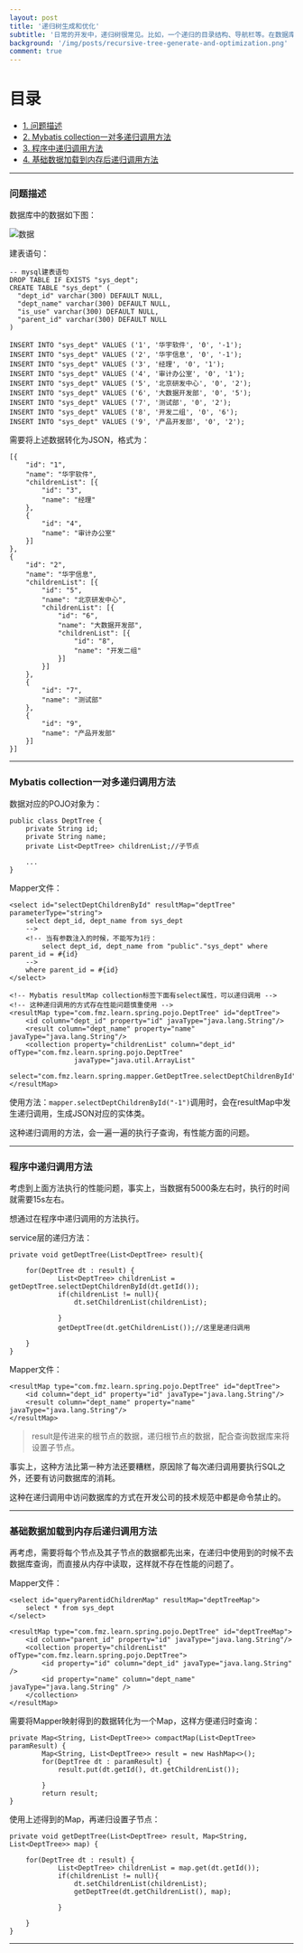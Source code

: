 ```yaml
---
layout: post
title: '递归树生成和优化'
subtitle: '日常的开发中，递归树很常见。比如，一个递归的目录结构、导航栏等。在数据库中存储也通常是PID的方式呈现。如何将数据库中的数据通过JSON的方式表示出来，本文提供三种方法，其本质都是递归。递归时访问数据库是大忌，需要将基础数据一次性查到内存中，再递归处理。'
background: '/img/posts/recursive-tree-generate-and-optimization.png'
comment: true
---
```


# 目录

- [1. 问题描述](#1)
- [2. Mybatis collection一对多递归调用方法](#2)
- [3. 程序中递归调用方法](#3)
- [4. 基础数据加载到内存后递归调用方法](#4)

---

<h3 id="1">问题描述</h3>

数据库中的数据如下图：

![数据](/img/posts/recursive-tree-generate-and-optimization "数据")

建表语句：

    -- mysql建表语句
    DROP TABLE IF EXISTS "sys_dept";
    CREATE TABLE "sys_dept" (
      "dept_id" varchar(300) DEFAULT NULL,
      "dept_name" varchar(300) DEFAULT NULL,
      "is_use" varchar(300) DEFAULT NULL,
      "parent_id" varchar(300) DEFAULT NULL
    ) 

    INSERT INTO "sys_dept" VALUES ('1', '华宇软件', '0', '-1');
    INSERT INTO "sys_dept" VALUES ('2', '华宇信息', '0', '-1');
    INSERT INTO "sys_dept" VALUES ('3', '经理', '0', '1');
    INSERT INTO "sys_dept" VALUES ('4', '审计办公室', '0', '1');
    INSERT INTO "sys_dept" VALUES ('5', '北京研发中心', '0', '2');
    INSERT INTO "sys_dept" VALUES ('6', '大数据开发部', '0', '5');
    INSERT INTO "sys_dept" VALUES ('7', '测试部', '0', '2');
    INSERT INTO "sys_dept" VALUES ('8', '开发二组', '0', '6');
    INSERT INTO "sys_dept" VALUES ('9', '产品开发部', '0', '2');

需要将上述数据转化为JSON，格式为：

    [{
        "id": "1",
        "name": "华宇软件",
        "childrenList": [{
            "id": "3",
            "name": "经理"
        },
        {
            "id": "4",
            "name": "审计办公室"
        }]
    },
    {
        "id": "2",
        "name": "华宇信息",
        "childrenList": [{
            "id": "5",
            "name": "北京研发中心",
            "childrenList": [{
                "id": "6",
                "name": "大数据开发部",
                "childrenList": [{
                    "id": "8",
                    "name": "开发二组"
                }]
            }]
        },
        {
            "id": "7",
            "name": "测试部"
        },
        {
            "id": "9",
            "name": "产品开发部"
        }]
    }]

---

<h3 id="2">Mybatis collection一对多递归调用方法</h3>

数据对应的POJO对象为：

    public class DeptTree {
        private String id;
        private String name;
        private List<DeptTree> childrenList;//子节点

        ...
    }

Mapper文件：

    <select id="selectDeptChildrenById" resultMap="deptTree" parameterType="string">
        select dept_id, dept_name from sys_dept
        -->
        <!-- 当有参数注入的时候，不能写为1行：
            select dept_id, dept_name from "public"."sys_dept" where parent_id = #{id}
        -->
        where parent_id = #{id}
    </select>

    <!-- Mybatis resultMap collection标签下面有select属性，可以递归调用 -->
    <!-- 这种递归调用的方式存在性能问题慎重使用 -->
    <resultMap type="com.fmz.learn.spring.pojo.DeptTree" id="deptTree">
        <id column="dept_id" property="id" javaType="java.lang.String"/>
        <result column="dept_name" property="name" javaType="java.lang.String"/>
        <collection property="childrenList" column="dept_id" ofType="com.fmz.learn.spring.pojo.DeptTree"
                    javaType="java.util.ArrayList"
                    select="com.fmz.learn.spring.mapper.GetDeptTree.selectDeptChildrenById"/>
    </resultMap>

使用方法：`mapper.selectDeptChildrenById("-1")`调用时，会在resultMap中发生递归调用，生成JSON对应的实体类。

这种递归调用的方法，会一遍一遍的执行子查询，有性能方面的问题。

---

<h3 id="3">程序中递归调用方法</h3>

考虑到上面方法执行的性能问题，事实上，当数据有5000条左右时，执行的时间就需要15s左右。

想通过在程序中递归调用的方法执行。

service层的递归方法：

    private void getDeptTree(List<DeptTree> result){

        for(DeptTree dt : result) {
                List<DeptTree> childrenList = getDeptTree.selectDeptChildrenById(dt.getId());
                if(childrenList != null){
                    dt.setChildrenList(childrenList);
                
                }
                getDeptTree(dt.getChildrenList());//这里是递归调用
            
        }
    }

Mapper文件：

    <resultMap type="com.fmz.learn.spring.pojo.DeptTree" id="deptTree">
        <id column="dept_id" property="id" javaType="java.lang.String"/>
        <result column="dept_name" property="name" javaType="java.lang.String"/>
    </resultMap>

> result是传进来的根节点的数据，递归根节点的数据，配合查询数据库来将设置子节点。

事实上，这种方法比第一种方法还要糟糕，原因除了每次递归调用要执行SQL之外，还要有访问数据库的消耗。

这种在递归调用中访问数据库的方式在开发公司的技术规范中都是命令禁止的。

---

<h3 id="4">基础数据加载到内存后递归调用方法</h3>

再考虑，需要将每个节点及其子节点的数据都先出来，在递归中使用到的时候不去数据库查询，而直接从内存中读取，这样就不存在性能的问题了。

Mapper文件：

    <select id="queryParentidChildrenMap" resultMap="deptTreeMap">
        select * from sys_dept
    </select>

    <resultMap type="com.fmz.learn.spring.pojo.DeptTree" id="deptTreeMap">
        <id column="parent_id" property="id" javaType="java.lang.String"/>
        <collection property="childrenList" ofType="com.fmz.learn.spring.pojo.DeptTree">
            <id property="id" column="dept_id" javaType="java.lang.String" />
            <id property="name" column="dept_name" javaType="java.lang.String" />
        </collection>
    </resultMap>

需要将Mapper映射得到的数据转化为一个Map，这样方便递归时查询：


    private Map<String, List<DeptTree>> compactMap(List<DeptTree> paramResult) {
            Map<String, List<DeptTree>> result = new HashMap<>();
            for(DeptTree dt : paramResult) {
                result.put(dt.getId(), dt.getChildrenList());
            
            }
            return result;
    }

使用上述得到的Map，再递归设置子节点：

    private void getDeptTree(List<DeptTree> result, Map<String, List<DeptTree>> map) {

        for(DeptTree dt : result) {
                List<DeptTree> childrenList = map.get(dt.getId());
                if(childrenList != null){
                    dt.setChildrenList(childrenList);
                    getDeptTree(dt.getChildrenList(), map);
                
                }
            
        }
    }

---
